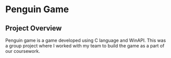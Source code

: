 # Penguin Game

## Project Overview
Penguin game is a game developed using C language and WinAPI. This was a group project where I worked with my team to build the game as a part of our coursework.
